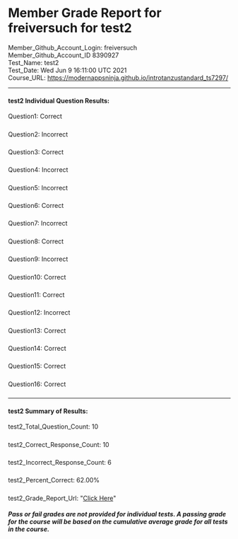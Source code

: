 # Member Grade Report for freiversuch for test2  
   
Member_Github_Account_Login: freiversuch  
Member_Github_Account_ID 8390927  
Test_Name: test2  
Test_Date: Wed Jun  9 16:11:00 UTC 2021  
Course_URL: https://modernappsninja.github.io/introtanzustandard_ts7297/  
   
---  
#### test2 Individual Question Results:  
Question1: Correct  
#####  
Question2: Incorrect  
#####  
Question3: Correct  
#####  
Question4: Incorrect  
#####  
Question5: Incorrect  
#####  
Question6: Correct  
#####  
Question7: Incorrect  
#####  
Question8: Correct  
#####  
Question9: Incorrect  
#####  
Question10: Correct  
#####  
Question11: Correct  
#####  
Question12: Incorrect  
#####  
Question13: Correct  
#####  
Question14: Correct  
#####  
Question15: Correct  
#####  
Question16: Correct  
#####  
---  
#### test2 Summary of Results:  
test2_Total_Question_Count: 10  
#####  
test2_Correct_Response_Count: 10  
#####  
test2_Incorrect_Response_Count: 6  
#####  
test2_Percent_Correct: 62.00%  
#####  
test2_Grade_Report_Url: "[Click Here](https://github.com/modernappsninjas/freiversuch/blob/main/static/userdata/courses/introtanzustandard_ts7297/grade_report.pr132.test2.md)"
##### Pass or fail grades are not provided for individual tests. A passing grade for the course will be based on the cumulative average grade for all tests in the course.  
